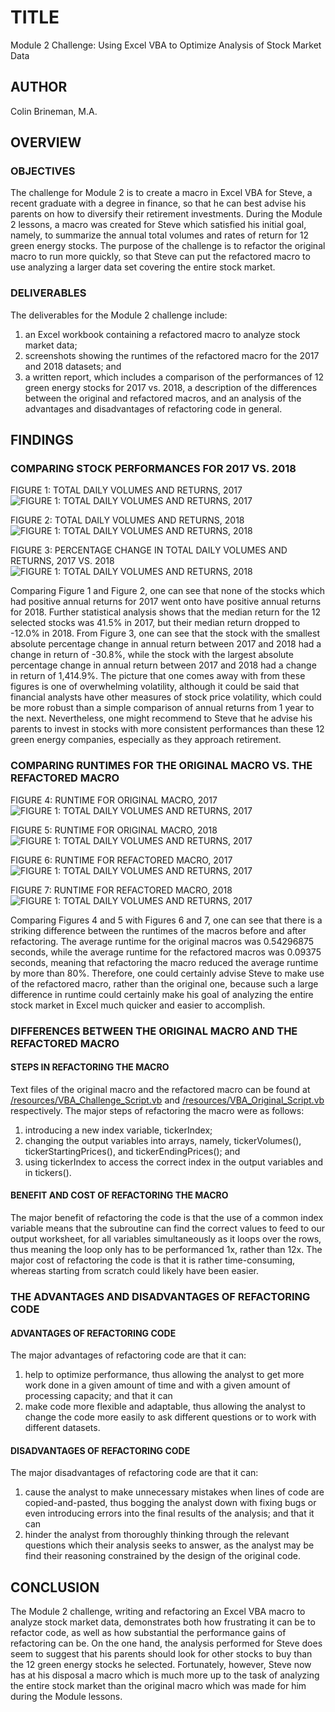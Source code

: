 # TITLE

Module 2 Challenge: Using Excel VBA to Optimize Analysis of Stock Market Data

## AUTHOR

Colin Brineman, M.A.

## OVERVIEW

### OBJECTIVES

The challenge for Module 2 is to create a macro in Excel VBA for Steve, a recent graduate with a degree in finance, so that he can best advise his parents on how to diversify their retirement investments. During the Module 2 lessons, a macro was created for Steve which satisfied his initial goal, namely, to summarize the annual total volumes and rates of return for 12 green energy stocks. The purpose of the challenge is to refactor the original macro to run more quickly, so that Steve can put the refactored macro to use analyzing a larger data set covering the entire stock market.

### DELIVERABLES

The deliverables for the Module 2 challenge include:
1. an Excel workbook containing a refactored macro to analyze stock market data;
2. screenshots showing the runtimes of the refactored macro for the 2017 and 2018 datasets; and
3. a written report, which includes a comparison of the performances of 12 green energy stocks for 2017 vs. 2018, a description of the differences between the original and refactored macros, and an analysis of the advantages and disadvantages of refactoring code in general.

## FINDINGS

### COMPARING STOCK PERFORMANCES FOR 2017 VS. 2018

FIGURE 1: TOTAL DAILY VOLUMES AND RETURNS, 2017
![FIGURE 1: TOTAL DAILY VOLUMES AND RETURNS, 2017](/resources/VBA_Results_2017.png)

FIGURE 2: TOTAL DAILY VOLUMES AND RETURNS, 2018
![FIGURE 1: TOTAL DAILY VOLUMES AND RETURNS, 2018](/resources/VBA_Results_2018.png)

FIGURE 3: PERCENTAGE CHANGE IN TOTAL DAILY VOLUMES AND RETURNS, 2017 VS. 2018
![FIGURE 1: TOTAL DAILY VOLUMES AND RETURNS, 2018](/resources/VBA_Results_Comparison.png)

Comparing Figure 1 and Figure 2, one can see that none of the stocks which had positive annual returns for 2017 went onto have positive annual returns for 2018. Further statistical analysis shows that the median return for the 12 selected stocks was 41.5% in 2017, but their median return dropped to -12.0% in 2018. From Figure 3, one can see that the stock with the smallest absolute percentage change in annual return between 2017 and 2018 had a change in return of -30.8%, while the stock with the largest absolute percentage change in annual return between 2017 and 2018 had a change in return of 1,414.9%. The picture that one comes away with from these figures is one of overwhelming volatility, although it could be said that financial analysts have other measures of stock price volatility, which could be more robust than a simple comparison of annual returns from 1 year to the next. Nevertheless, one might recommend to Steve that he advise his parents to invest in stocks with more consistent performances than these 12 green energy companies, especially as they approach retirement.

### COMPARING RUNTIMES FOR THE ORIGINAL MACRO VS. THE REFACTORED MACRO

FIGURE 4: RUNTIME FOR ORIGINAL MACRO, 2017
![FIGURE 1: TOTAL DAILY VOLUMES AND RETURNS, 2017](/resources/VBA_Original_2017.png)

FIGURE 5: RUNTIME FOR ORIGINAL MACRO, 2018
![FIGURE 1: TOTAL DAILY VOLUMES AND RETURNS, 2017](/resources/VBA_Original_2018.png)

FIGURE 6: RUNTIME FOR REFACTORED MACRO, 2017
![FIGURE 1: TOTAL DAILY VOLUMES AND RETURNS, 2017](/resources/VBA_Challenge_2017.png)

FIGURE 7: RUNTIME FOR REFACTORED MACRO, 2018
![FIGURE 1: TOTAL DAILY VOLUMES AND RETURNS, 2017](/resources/VBA_Challenge_2018.png)

Comparing Figures 4 and 5 with Figures 6 and 7, one can see that there is a striking difference between the runtimes of the macros before and after refactoring. The average runtime for the original macros was 0.54296875 seconds, while the average runtime for the refactored macros was 0.09375 seconds, meaning that refactoring the macro reduced the average runtime by more than 80%. Therefore, one could certainly advise Steve to make use of the refactored macro, rather than the original one, because such a large difference in runtime could certainly make his goal of analyzing the entire stock market in Excel much quicker and easier to accomplish.

### DIFFERENCES BETWEEN THE ORIGINAL MACRO AND THE REFACTORED MACRO

#### STEPS IN REFACTORING THE MACRO
Text files of the original macro and the refactored macro can be found at [/resources/VBA_Challenge_Script.vb](/resources/VBA_Challenge_Script.vb) and [/resources/VBA_Original_Script.vb](/resources/VBA_Original_Script.vb) respectively. The major steps of refactoring the macro were as follows:
1. introducing a new index variable, tickerIndex;
2. changing the output variables into arrays, namely, tickerVolumes(), tickerStartingPrices(), and tickerEndingPrices(); and
3. using tickerIndex to access the correct index in the output variables and in tickers().

#### BENEFIT AND COST OF REFACTORING THE MACRO
The major benefit of refactoring the code is that the use of a common index variable means that the subroutine can find the correct values to feed to our output worksheet, for all variables simultaneously as it loops over the rows, thus meaning the loop only has to be performanced 1x, rather than 12x. The major cost of refactoring the code is that it is rather time-consuming, whereas starting from scratch could likely have been easier.

### THE ADVANTAGES AND DISADVANTAGES OF REFACTORING CODE

#### ADVANTAGES OF REFACTORING CODE

The major advantages of refactoring code are that it can:
1. help to optimize performance, thus allowing the analyst to get more work done in a given amount of time and with a given amount of processing capacity; and that it can
2. make code more flexible and adaptable, thus allowing the analyst to change the code more easily to ask different questions or to work with different datasets.

#### DISADVANTAGES OF REFACTORING CODE
The major disadvantages of refactoring code are that it can:
1. cause the analyst to make unnecessary mistakes when lines of code are copied-and-pasted, thus bogging the analyst down with fixing bugs or even introducing errors into the final results of the analysis; and that it can
2. hinder the analyst from thoroughly thinking through the relevant questions which their analysis seeks to answer, as the analyst may be find their reasoning constrained by the design of the original code.

## CONCLUSION
The Module 2 challenge, writing and refactoring an Excel VBA macro to analyze stock market data, demonstrates both how frustrating it can be to refactor code, as well as how substantial the performance gains of refactoring can be. On the one hand, the analysis performed for Steve does seem to suggest that his parents should look for other stocks to buy than the 12 green energy stocks he selected. Fortunately, however, Steve now has at his disposal a macro which is much more up to the task of analyzing the entire stock market than the original macro which was made for him during the Module lessons.